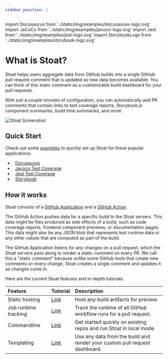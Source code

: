 ```yaml
---
sidebar_position: 1
---
```


import Docusaurus from '../static/img/examples/docusaurus-logo.svg'
import JaCoCo from '../static/img/examples/jacoco-logo.svg'
import Jest from '../static/img/examples/jest-logo.svg'
import StorybookLogo from '../static/img/examples/storybook-logo.svg'

# What is Stoat?

Stoat helps users aggregate data from GitHub builds into a single
GitHub pull request comment that is updated as new data becomes available. You can think of this
static comment as a customizable build dashboard for your pull requests.

With just a couple minutes of configuration, you can automatically add PR comments that contain links to test coverage reports, Storybook.js component summaries, build time summaries, and more:

![Stoat Screenshot](../static/img/example-screenshot.png)

## Quick Start

Check out some [examples](category/quick-start) to quickly set up Stoat for these popular applications:

<ul>
  <li><Docusaurus width={16} height={16} />&nbsp;&nbsp;<a href="quick-start/docusaurus">Docusaurus</a></li>
  <li><JaCoCo width={16} height={16} />&nbsp;&nbsp;<a href="quick-start/jacoco">Jacoco Test Coverage</a></li>
  <li><Jest width={16} height={16} />&nbsp;&nbsp;<a href="quick-start/jest">Jest Test Coverage</a></li>
  <li><StorybookLogo width={13} height={16} />&nbsp;&nbsp;<a href="quick-start/storybook">Storybook</a></li>
</ul>

## How it works

Stoat consists of a [GitHub Application](https://github.com/apps/stoat-app) and a [GitHub Action](https://github.com/stoat-dev/stoat-action).

The GitHub Action pushes data for a specific build to the Stoat servers. This data might be files produced as side effects of a build, such as
code coverage reports, frontend component previews, or documentation pages. This data might also be any JSON blob that represents 
test runtime data or any other values that are computed as part of the build.

The GitHub Application listens for any changes on a pull request, which the Stoat servers pass along to render a static comment on every
PR. We call this a "static comment" because unlike some GitHub tools that create new comments on every change, Stoat creates 
a single comment and updates it as changes come in.

Here are the current Stoat features and in-depth tutorials.

| Feature | Tutorial | Description |
| :--- | :--- | :--- |
| Static hosting | [Link](tutorials/static-hosting) | Host any build artifacts for preview. |
| Job runtime tracking | [Link](tutorials/job-runtime) | Track the runtime of all GitHub workflow runs for a pull request. |
| Commandline | [Link](tutorials/cli) | Get started quickly on existing repos and run Stoat in local mode. |
| Templating | [Link](tutorials/templating) | Use any data from the build and render your custom pull request dashboard. |

